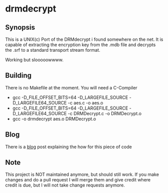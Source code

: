 # drmdecrypt
## Synopsis
This is a UNIX(c) Port of the DRMdecrypt i found somewhere on the net. It is capable of extracting the encryption key from the .mdb file and decrypts the .srf to a standard transport stream format.

Working but slooooowwww.

## Building

There is no Makefile at the moment. You will need a C-Compiler

* gcc -D_FILE_OFFSET_BITS=64 -D_LARGEFILE_SOURCE -D_LARGEFILE64_SOURCE -c aes.c -o aes.o
* gcc -D_FILE_OFFSET_BITS=64 -D_LARGEFILE_SOURCE -D_LARGEFILE64_SOURCE -c DRMDecrypt.c -o DRMDecrypt.o
* gcc -o drmdecrypt aes.o DRMDecrypt.o

## Blog

There is a [blog](http://ivo2u.nl/5e) post explaining the how for this piece of code

## Note

This project is NOT maintained anymore, but should still work. If you make changes and do a pull request I will merge them and give credit where credit is due, but I will not take change requests anymore.
